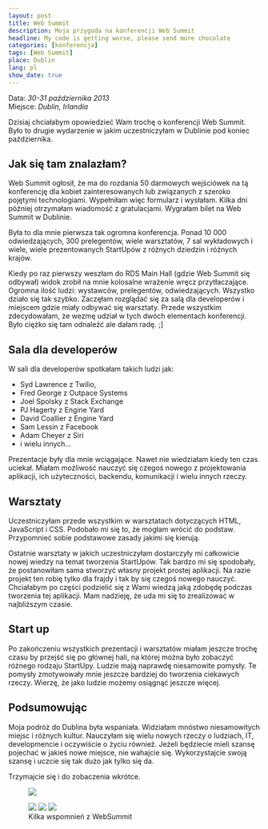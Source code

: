```yaml
---
layout: post
title: Web Summit
description: Moja przygoda na konferencji Web Summit
headline: My code is getting worse, please send more chocolate
categories: [konferencja]
tags: [Web Summit]
place: Dublin
lang: pl
show_date: true
---
```


Data: *30-31 października 2013*<br>
Miejsce: *Dublin, Irlandia*

Dzisiaj chciałabym opowiedzieć Wam trochę o konferencji Web Summit.
Było to drugie wydarzenie w jakim uczestniczyłam w Dublinie pod koniec października.

## Jak się tam znalazłam?

Web Summit ogłosił, że ma do rozdania 50 darmowych wejściówek na tą konferencję dla kobiet zainteresowanych lub związanych z szeroko pojętymi technologiami. Wypełniłam więc formularz i wysłałam. Kilka dni później otrzymałam wiadomość z gratulacjami. Wygrałam bilet na Web Summit w Dublinie.

Była to dla mnie pierwsza tak ogromna konferencja. Ponad 10 000 odwiedzających, 300 prelegentów, wiele warsztatów, 7 sal wykładowych i wiele, wiele prezentowanych StartUpów z różnych dziedzin i różnych krajów.

Kiedy po raz pierwszy weszłam do RDS Main Hall (gdzie Web Summit się odbywał) widok zrobił na mnie kolosalne wrażenie wręcz przytłaczające. Ogromna ilość ludzi: wystawców, prelegentów, odwiedzających. Wszystko działo się tak szybko. Zaczęłam rozglądać się za salą dla developerów i miejscem gdzie miały odbywać się warsztaty. Przede wszystkim zdecydowałam, że wezmę udział w tych dwóch elementach konferencji. Było ciężko się tam odnaleźć ale dałam radę. ;]

## Sala dla developerów

W sali dla developerów spotkałam takich ludzi jak:

- Syd Lawrence z Twilio,
- Fred George z Outpace Systems
- Joel Spolsky z Stack Exchange
- PJ Hagerty z Engine Yard
- David Coallier z Engine Yard
- Sam Lessin z Facebook
- Adam Cheyer z Siri
- i wielu innych…

Prezentacje były dla mnie wciągające. Nawet nie wiedziałam kiedy ten czas uciekał. Miałam możliwość nauczyć się czegoś nowego z projektowania aplikacji, ich użyteczności, backendu, komunikacji i wielu innych rzeczy.

## Warsztaty

Uczestniczyłam przede wszystkim w warsztatach dotyczących HTML, JavaScript i CSS. Podobało mi się to, że mogłam wrócić do podstaw. Przypomnieć sobie podstawowe zasady jakimi się kierują.

Ostatnie warsztaty w jakich uczestniczyłam dostarczyły mi całkowicie nowej wiedzy na temat tworzenia StartUpów. Tak bardzo mi się spodobały, że postanowiłam sama stworzyć własny projekt prostej aplikacji. Na razie projekt ten robię tylko dla frajdy i tak by się czegoś nowego nauczyć. Chciałabym po części podzielić się z Wami wiedzą jaką zdobędę podczas tworzenia tej aplikacji. Mam nadzieję, że uda mi się to zrealizować w najbliższym czasie.

## Start up

Po zakończeniu wszystkich prezentacji i warsztatów miałam jeszcze trochę czasu by przejść się po głównej hali, na której można było zobaczyć różnego rodzaju StartUpy. Ludzie mają naprawdę niesamowite pomysły. Te pomysły zmotywowały mnie jeszcze bardziej do tworzenia ciekawych rzeczy. Wierzę, że jako ludzie możemy osiągnąć jeszcze więcej.

## Podsumowując

Moja podróż do Dublina była wspaniała. Widziałam mnóstwo niesamowitych miejsc i różnych kultur. Nauczyłam się wielu nowych rzeczy o ludziach, IT, developmencie i oczywiście o życiu również. Jeżeli będziecie mieli szansę pojechać w jakieś nowe miejsce, nie wahajcie się. Wykorzystajcie swoją szansę i uczcie się tak dużo jak tylko się da.

Trzymajcie się i do zobaczenia wkrótce.

<figure>
  <a href="{{ site.baseurl_root }}/images/websummit-2013/websummit.jpg"><img src="{{ site.baseurl_root }}/images/websummit-2013/websummit.jpg"></a>
</figure>
<figure class="third">
  <a href="{{ site.baseurl_root }}/images/websummit-2013/websummit2.jpg"><img src="{{ site.baseurl_root }}/images/websummit-2013/websummit2.jpg"></a>
  <a href="{{ site.baseurl_root }}/images/websummit-2013/disnay.jpg"><img src="{{ site.baseurl_root }}/images/websummit-2013/disnay.jpg"></a>
  <a href="{{ site.baseurl_root }}/images/websummit-2013/websummit3.jpg"><img src="{{ site.baseurl_root }}/images/websummit-2013/websummit3.jpg"></a>
  <figcaption>Kilka wspomnień z WebSummit</figcaption>
</figure>
